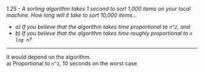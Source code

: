 *1.25 - A sorting algorithm takes 1 second to sort 1,000 items on your local machine. How long will it take to sort 10,000 items...*
- *a) If you believe that the algorithm takes time proportional to `n^2`, and*
- *b) If you believe that the algorithm takes time roughly proportional to `n log n`?*
***
It would depend on the algorithm.  
a) Proportional to `n^2`, 10 seconds on the worst case
